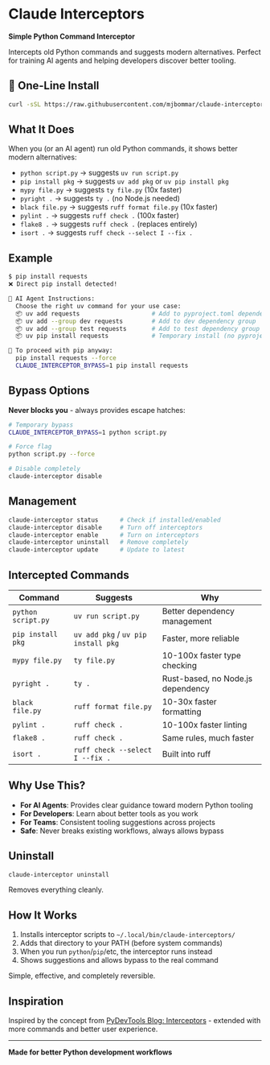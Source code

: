 # Claude Interceptors

**Simple Python Command Interceptor**

Intercepts old Python commands and suggests modern alternatives. Perfect for training AI agents and helping developers discover better tooling.

## 🚀 One-Line Install

```bash
curl -sSL https://raw.githubusercontent.com/mjbommar/claude-interceptors/main/install.sh | bash
```

## What It Does

When you (or an AI agent) run old Python commands, it shows better modern alternatives:

- `python script.py` → suggests `uv run script.py`
- `pip install pkg` → suggests `uv add pkg` or `uv pip install pkg`
- `mypy file.py` → suggests `ty file.py` (10x faster)
- `pyright .` → suggests `ty .` (no Node.js needed)
- `black file.py` → suggests `ruff format file.py` (10x faster)
- `pylint .` → suggests `ruff check .` (100x faster)
- `flake8 .` → suggests `ruff check .` (replaces entirely)
- `isort .` → suggests `ruff check --select I --fix .`

## Example

```bash
$ pip install requests
❌ Direct pip install detected!

🤖 AI Agent Instructions:
  Choose the right uv command for your use case:
  📦 uv add requests                    # Add to pyproject.toml dependencies
  📦 uv add --group dev requests        # Add to dev dependency group
  📦 uv add --group test requests       # Add to test dependency group
  📦 uv pip install requests            # Temporary install (no pyproject.toml change)

🔧 To proceed with pip anyway:
  pip install requests --force
  CLAUDE_INTERCEPTOR_BYPASS=1 pip install requests
```

## Bypass Options

**Never blocks you** - always provides escape hatches:

```bash
# Temporary bypass
CLAUDE_INTERCEPTOR_BYPASS=1 python script.py

# Force flag
python script.py --force

# Disable completely
claude-interceptor disable
```

## Management

```bash
claude-interceptor status      # Check if installed/enabled
claude-interceptor disable     # Turn off interceptors  
claude-interceptor enable      # Turn on interceptors
claude-interceptor uninstall   # Remove completely
claude-interceptor update      # Update to latest
```

## Intercepted Commands

| Command | Suggests | Why |
|---------|----------|-----|
| `python script.py` | `uv run script.py` | Better dependency management |
| `pip install pkg` | `uv add pkg` / `uv pip install pkg` | Faster, more reliable |
| `mypy file.py` | `ty file.py` | 10-100x faster type checking |
| `pyright .` | `ty .` | Rust-based, no Node.js dependency |
| `black file.py` | `ruff format file.py` | 10-30x faster formatting |
| `pylint .` | `ruff check .` | 10-100x faster linting |
| `flake8 .` | `ruff check .` | Same rules, much faster |
| `isort .` | `ruff check --select I --fix .` | Built into ruff |

## Why Use This?

- **For AI Agents**: Provides clear guidance toward modern Python tooling
- **For Developers**: Learn about better tools as you work
- **For Teams**: Consistent tooling suggestions across projects
- **Safe**: Never breaks existing workflows, always allows bypass

## Uninstall

```bash
claude-interceptor uninstall
```

Removes everything cleanly.

## How It Works

1. Installs interceptor scripts to `~/.local/bin/claude-interceptors/`
2. Adds that directory to your PATH (before system commands)
3. When you run `python`/`pip`/etc, the interceptor runs instead
4. Shows suggestions and allows bypass to the real command

Simple, effective, and completely reversible.

## Inspiration

Inspired by the concept from [PyDevTools Blog: Interceptors](https://pydevtools.com/blog/interceptors/) - extended with more commands and better user experience.

---

**Made for better Python development workflows**